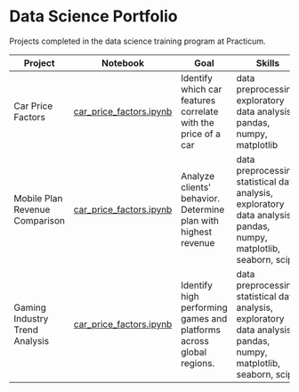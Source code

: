 # Data Science Portfolio 

Projects completed in the data science training program at Practicum.

| Project | Notebook | Goal | Skills |
| ---- | ---- | ---- | ---- |
| Car Price Factors | [car_price_factors.ipynb](car_price_factors.ipynb) | Identify which car features correlate with the price of a car | data preprocessing, exploratory data analysis, pandas, numpy, matplotlib  |
| Mobile Plan Revenue Comparison | [car_price_factors.ipynb](car_price_factors.ipynb) | Analyze clients' behavior. Determine plan with highest revenue | data preprocessing, statistical data analysis, exploratory data analysis, pandas, numpy, matplotlib, seaborn, scipy  |
| Gaming Industry Trend Analysis | [car_price_factors.ipynb](car_price_factors.ipynb) | Identify high performing games and platforms across global regions. | data preprocessing, statistical data analysis, exploratory data analysis, pandas, numpy, matplotlib, seaborn, scipy  |
